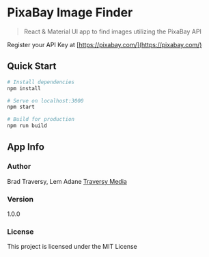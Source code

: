 # PixaBay Image Finder

> React & Material UI app to find images utilizing the PixaBay API

Register your API Key at
[https://pixabay.com/](https://pixabay.com/)

## Quick Start

```bash
# Install dependencies
npm install

# Serve on localhost:3000
npm start

# Build for production
npm run build
```

## App Info

### Author

Brad Traversy, Lem Adane
[Traversy Media](http://www.traversymedia.com)

### Version

1.0.0

### License

This project is licensed under the MIT License
